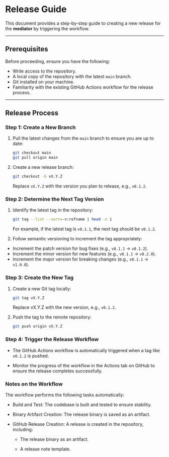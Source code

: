 # Release Guide

This document provides a step-by-step guide to creating a new release for the **mediator** by triggering the workflow.

---

## Prerequisites

Before proceeding, ensure you have the following:

- Write access to the repository.
- A local copy of the repository with the latest `main` branch.
- Git installed on your machine.
- Familiarity with the existing GitHub Actions workflow for the release process.

---

## Release Process

### Step 1: Create a New Branch

1. Pull the latest changes from the `main` branch to ensure you are up to date:
   ```bash
   git checkout main
   git pull origin main
   ```

2. Create a new release branch:
    ```bash
    git checkout -b vX.Y.Z
    ```
     Replace `vX.Y.Z` with the version you plan to release, e.g., `v0.1.2`.  

### Step 2: Determine the Next Tag Version

1. Identify the latest tag in the repository:
     ```bash
     git tag --list --sort=-v:refname | head -n 1
     ```
     For example, if the latest tag is `v0.1.1`, the next tag should be `v0.1.2`.

2. Follow semantic versioning to increment the tag appropriately:

* Increment the patch version for bug fixes (e.g., `v0.1.1` → `v0.1.2`).
* Increment the minor version for new features (e.g., `v0.1.1` → `v0.2.0`).
* Increment the major version for breaking changes (e.g., `v0.1.1` → `v1.0.0`).

### Step 3: Create the New Tag

1. Create a new Git tag locally:
     ```bash
     git tag vX.Y.Z
     ```
     Replace vX.Y.Z with the new version, e.g., `v0.1.2`.

2. Push the tag to the remote repository:
     ```bash
     git push origin vX.Y.Z
    ```

### Step 4: Trigger the Release Workflow

* The GitHub Actions workflow is automatically triggered when a tag like `v0.1.2` is pushed.

* Monitor the progress of the workflow in the Actions tab on GitHub to ensure the release completes successfully.


### Notes on the Workflow

The workflow performs the following tasks automatically:

* Build and Test: The codebase is built and tested to ensure stability.

* Binary Artifact Creation: The release binary is saved as an artifact.

* GitHub Release Creation: A release is created in the repository, including:

    * The release binary as an artifact.

    * A release note template.
